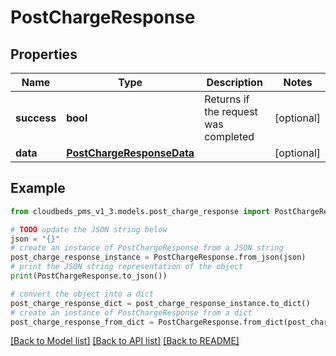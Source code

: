 # PostChargeResponse


## Properties

Name | Type | Description | Notes
------------ | ------------- | ------------- | -------------
**success** | **bool** | Returns if the request was completed | [optional] 
**data** | [**PostChargeResponseData**](PostChargeResponseData.md) |  | [optional] 

## Example

```python
from cloudbeds_pms_v1_3.models.post_charge_response import PostChargeResponse

# TODO update the JSON string below
json = "{}"
# create an instance of PostChargeResponse from a JSON string
post_charge_response_instance = PostChargeResponse.from_json(json)
# print the JSON string representation of the object
print(PostChargeResponse.to_json())

# convert the object into a dict
post_charge_response_dict = post_charge_response_instance.to_dict()
# create an instance of PostChargeResponse from a dict
post_charge_response_from_dict = PostChargeResponse.from_dict(post_charge_response_dict)
```
[[Back to Model list]](../README.md#documentation-for-models) [[Back to API list]](../README.md#documentation-for-api-endpoints) [[Back to README]](../README.md)


